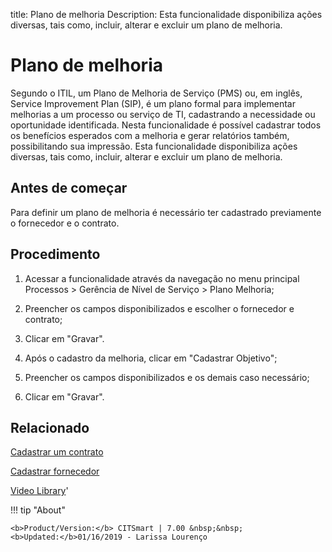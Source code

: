 title: Plano de melhoria
Description: Esta funcionalidade disponibiliza ações diversas, tais como, incluir, alterar e excluir um plano de melhoria. 
# Plano de melhoria
Segundo o ITIL, um Plano de Melhoria de Serviço (PMS) ou, em inglês, Service Improvement Plan (SIP), é um plano formal para implementar melhorias a um processo ou serviço de TI, cadastrando a necessidade ou oportunidade identificada.
Nesta funcionalidade é possível cadastrar todos os benefícios esperados com a melhoria e gerar relatórios também, possibilitando sua impressão.
Esta funcionalidade disponibiliza ações diversas, tais como, incluir, alterar e excluir um plano de melhoria.

Antes de começar
----------------

Para definir um plano de melhoria é necessário ter cadastrado previamente o
fornecedor e o contrato.

Procedimento
------------

1.  Acessar a funcionalidade através da navegação no menu principal Processos \>
    Gerência de Nível de Serviço \> Plano Melhoria;

2.  Preencher os campos disponibilizados e escolher o fornecedor e contrato;

3.  Clicar em "Gravar".

4.  Após o cadastro da melhoria, clicar em "Cadastrar Objetivo";

5.  Preencher os campos disponibilizados e os demais caso necessário;

6.  Clicar em "Gravar".

Relacionado
-----------

[Cadastrar um contrato](/pt-br/citsmart-7/additional-features/contract-management/use/register-contract.html)

[Cadastrar fornecedor](/pt-br/citsmart-7/processes/portfolio-and-catalog/configuration/register-provider.html)

<i class='fa fa-youtube-play  fa-2x' style='color:#97ce17;vertical-align: middle;'> </i> [Video Library](https://www.youtube.com/playlist?list=PLB5qK2uzf2RO6td7lCM5EzIfRcU2cKLNX)'

!!! tip "About"

    <b>Product/Version:</b> CITSmart | 7.00 &nbsp;&nbsp;
    <b>Updated:</b>01/16/2019 - Larissa Lourenço
